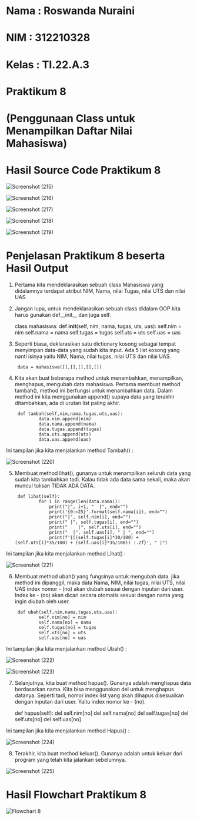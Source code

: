 # Nama : Roswanda Nuraini

# NIM : 312210328

# Kelas : TI.22.A.3

# Praktikum 8 

# (Penggunaan Class untuk Menampilkan Daftar Nilai Mahasiswa)

# Hasil Source Code Praktikum 8

![Screenshot (215)](https://user-images.githubusercontent.com/115516632/206838472-36064032-4621-456b-ac3c-ea702a9e2b4d.png)

![Screenshot (216)](https://user-images.githubusercontent.com/115516632/206838580-b5c2372b-a248-4da0-ae24-8f3f42d4ba47.png)

![Screenshot (217)](https://user-images.githubusercontent.com/115516632/206838673-2c3ae37e-2798-4394-ac26-fccbecbec693.png)

![Screenshot (218)](https://user-images.githubusercontent.com/115516632/206838913-9589b5fc-6f00-4ad2-85f0-7e432d00fb69.png)

![Screenshot (219)](https://user-images.githubusercontent.com/115516632/206839178-923f0803-c7c5-40df-b343-59b5f77e0ef4.png)

# Penjelasan Praktikum 8 beserta Hasil Output

1. Pertama kita mendeklarasikan sebuah class Mahasiswa yang didalamnya terdapat atribut NIM, Nama, nilai Tugas, nilai UTS dan nilai UAS.

2. Jangan lupa, untuk mendeklarasikan sebuah class didalam OOP kita harus gunakan def__init__ dan juga self.

      class mahasiswa:
          def __init__(self, nim, nama, tugas, uts, uas):
              self.nim = nim
              self.nama = nama
              self.tugas = tugas
              self.uts = uts
              self.uas = uas
          
3. Seperti biasa, deklarasikan satu dictionary kosong sebagai tempat menyimpan data-data yang sudah kita input. Ada 5 list kosong yang nanti isinya yaitu NIM, Nama, nilai tugas, nilai UTS dan nilai UAS.

        data = mahasiswa([],[],[],[],[])

4. Kita akan buat beberapa method untuk menambahkan, menampilkan, menghapus, mengubah data mahasiswa. Pertama membuat method tambah(), method ini berfungsi untuk menambahkan data. Dalam method ini kita menggunakan append() supaya data yang terakhir ditambahkan, ada di urutan list paling akhir.

        def tambah(self,nim,nama,tugas,uts,uas):
                data.nim.append(nim)
                data.nama.append(nama)
                data.tugas.append(tugas)
                data.uts.append(uts)
                data.uas.append(uas)
          
 Ini tampilan jika kita menjalankan method Tambah() :   
 
 ![Screenshot (220)](https://user-images.githubusercontent.com/115516632/206839890-dc579c10-5a94-417e-8f46-afe1db560036.png)

5. Membuat method lihat(), gunanya untuk menampilkan seluruh data yang sudah kita tambahkan tadi. Kalau tidak ada data sama sekali, maka akan muncul tulisan TIDAK ADA DATA.

        def lihat(self):
                for i in range(len(data.nama)):
                    print("|", i+1, "  |", end="")
                    print('{0:<25}'.format(self.nama[i]), end="")
                    print("|", self.nim[i], end="")
                    print(" |", self.tugas[i], end="")
                    print("    |", self.uts[i], end="")
                    print("  |", self.uas[i], " | ", end="")
                    print(f'{((self.tugas[i]*30/100) + (self.uts[i]*35/100) + (self.uas[i]*35/100)) :.2f}', " |")

Ini tampilan jika kita menjalankan method Lihat() :          
          
![Screenshot (221)](https://user-images.githubusercontent.com/115516632/206840241-6026f3c3-bf36-4789-9151-ab65406c6938.png)
 
6. Membuat method ubah() yang fungsinya untuk mengubah data. jika method ini dipanggil, maka data Nama, NIM, nilai tugas, nilai UTS, nilai UAS index nomor - (no) akan diubah sesuai dengan inputan dari user. Index ke - (no) akan dicari secara otomatis sesuai dengan nama yang ingin diubah oleh user.       

        def ubah(self,nim,nama,tugas,uts,uas):
                self.nim[no] = nim
                self.nama[no] = nama
                self.tugas[no] = tugas
                self.uts[no] = uts
                self.uas[no] = uas
        
Ini tampilan jika kita menjalankan method Ubah() :

![Screenshot (222)](https://user-images.githubusercontent.com/115516632/206840619-1f1691c9-0cf1-4b2d-ad67-9cb7db18ee5e.png)

![Screenshot (223)](https://user-images.githubusercontent.com/115516632/206841047-1abcc9cb-5d1a-443a-a3b5-738acb2a7747.png)

7. Selanjutnya, kita buat method hapus(). Gunanya adalah menghapus data berdasarkan nama. Kita bisa menggunakan del untuk menghapus datanya. Seperti tadi, nomor index list yang akan dihapus disesuaikan dengan inputan dari user. Yaitu index nomor ke - (no).

      def hapus(self):
              del self.nim[no]
              del self.nama[no]
              del self.tugas[no]
              del self.uts[no]
              del self.uas[no]

Ini tampilan jika kita menjalankan method Hapus() :

![Screenshot (224)](https://user-images.githubusercontent.com/115516632/206841063-3f9400dc-0c40-4546-9f52-85ed3822a945.png)

8. Terakhir, kita buat method keluar(). Gunanya adalah untuk keluar dari program yang telah kita jalankan sebelumnya.

![Screenshot (225)](https://user-images.githubusercontent.com/115516632/206841453-c77fce96-e16f-475b-b8d6-10d4adba155a.png)

# Hasil Flowchart Praktikum 8

![Flowchart 8](https://user-images.githubusercontent.com/115516632/206842211-fcd752c9-d145-4e92-901b-85595ae344e2.png)



